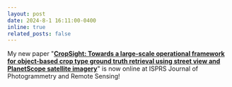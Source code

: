 ```yaml
---
layout: post
date: 2024-8-1 16:11:00-0400
inline: true    
related_posts: false
---
```

My new paper "<a href='https://www.sciencedirect.com/science/article/pii/S0924271624002922' target='_blank'><strong>CropSight: Towards a large-scale operational framework for object-based crop type ground truth retrieval using street view and PlanetScope satellite imagery</strong></a>" is now online at ISPRS Journal of Photogrammetry and Remote Sensing!
